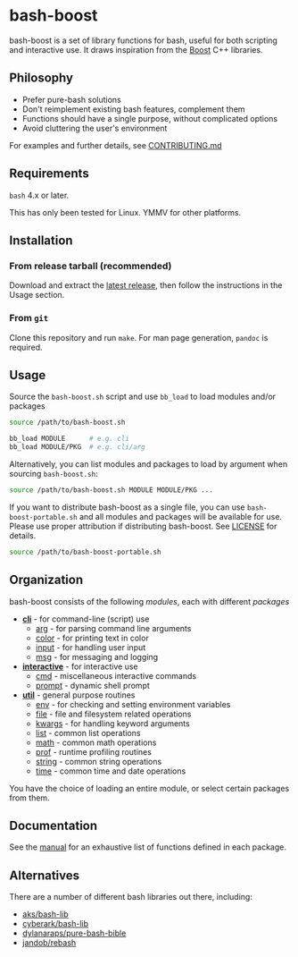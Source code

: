 # bash-boost

bash-boost is a set of library functions for bash, useful for both scripting and interactive use. It draws inspiration from the [Boost](https://boost.org) C++ libraries.

## Philosophy

- Prefer pure-bash solutions
- Don't reimplement existing bash features, complement them
- Functions should have a single purpose, without complicated options
- Avoid cluttering the user's environment

For examples and further details, see [CONTRIBUTING.md](CONTRIBUTING.md)

## Requirements

`bash` 4.x or later.

This has only been tested for Linux. YMMV for other platforms.

## Installation

### From release tarball (recommended)

Download and extract the [latest release](https://github.com/tomocafe/bash-boost/releases), then follow the instructions in the Usage section.

### From `git`

Clone this repository and run `make`. For man page generation, `pandoc` is required.

## Usage

Source the `bash-boost.sh` script and use `bb_load` to load modules and/or packages

```bash
source /path/to/bash-boost.sh

bb_load MODULE      # e.g. cli
bb_load MODULE/PKG  # e.g. cli/arg
```

Alternatively, you can list modules and packages to load by argument when sourcing `bash-boost.sh`:

```bash
source /path/to/bash-boost.sh MODULE MODULE/PKG ...
```

If you want to distribute bash-boost as a single file, you can use `bash-boost-portable.sh` and all modules and packages will be available for use. Please use proper attribution if distributing bash-boost. See [LICENSE](LICENSE) for details.

```bash
source /path/to/bash-boost-portable.sh
```

## Organization

bash-boost consists of the following _modules_, each with different _packages_

- [**cli**](src/cli) - for command-line (script) use
  - [arg](src/cli/arg.sh) - for parsing command line arguments
  - [color](src/cli/color.sh) - for printing text in color
  - [input](src/cli/input.sh) - for handling user input
  - [msg](src/cli/msg.sh) - for messaging and logging
- [**interactive**](src/interactive) - for interactive use
  - [cmd](src/interactive/cmd.sh) - miscellaneous interactive commands
  - [prompt](src/interactive/prompt.sh) - dynamic shell prompt
- [**util**](src/util) - general purpose routines
  - [env](src/util/env.sh) - for checking and setting environment variables
  - [file](src/util/file.sh) - file and filesystem related operations
  - [kwargs](src/util/kwargs.sh) - for handling keyword arguments
  - [list](src/util/list.sh) - common list operations
  - [math](src/util/math.sh) - common math operations
  - [prof](src/util/prof.sh) - runtime profiling routines
  - [string](src/util/string.sh) - common string operations
  - [time](src/util/time.sh) - common time and date operations

You have the choice of loading an entire module, or select certain packages from them.

## Documentation

See the [manual](src/MANUAL.md) for an exhaustive list of functions defined in each package.

## Alternatives

There are a number of different bash libraries out there, including:

- [aks/bash-lib](https://github.com/aks/bash-lib)
- [cyberark/bash-lib](https://github.com/cyberark/bash-lib)
- [dylanaraps/pure-bash-bible](https://github.com/dylanaraps/pure-bash-bible)
- [jandob/rebash](https://github.com/jandob/rebash)
